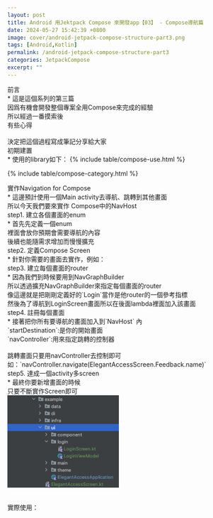```yaml
---
layout: post
title: Android 用Jektpack Compose 來開發app【03】 - Compose導航篇
date: 2024-05-27 15:42:39 +0800
image: cover/android-jetpack-compose-structure-part3.png
tags: [Android,Kotlin]
permalink: /android-jetpack-compose-structure-part3
categories: JetpackCompose
excerpt: ""
---
```


<div class="c-border-content-title-4">前言</div>
* 這是這個系列的第三篇<br>
因爲有機會開發整個專案全用Compose來完成的經驗<br>
所以經過一番摸索後<br>
有些心得<br><br>
決定把這個過程寫成筆記分享給大家<br>

<div class="c-border-content-title-1">初期建置</div>
* 使用的library如下：
{% include table/compose-use.html %}

{% include table/compose-category.html %}

<div class="c-border-content-title-4">實作Navigation for Compose</div>
* 這邊預計使用一個Main activity去導航、跳轉到其他畫面<br>
所以今天我們要來實作 Compose中的NavHost

<div class="c-border-content-title-1">step1. 建立各個畫面的enum</div>
* 首先先定義一個enum<br>
裡面會放你預期會需要導航的內容<br>
後續也能隨需求增加而慢慢擴充<br>
<script src="https://gist.github.com/KuanChunChen/78babc3c8b4f6a00e73b65ce472b4dd7.js"></script>


<div class="c-border-content-title-1">step2. 定義Compose Screen</div>
* 針對你需要的畫面去實作，例如：
<script src="https://gist.github.com/KuanChunChen/c40ade08846566ca103aea3b9a5f23f0.js"></script>

<div class="c-border-content-title-1">step3. 建立每個畫面的router</div>
* 因為我們到時候要用到NavGraphBuilder<br>
所以透過擴充NavGraphBuilder來指定每個畫面的router<br>
像這邊就是把剛剛定義好的`Login`當作是他router的一個參考指標<br>
然後為了導航到LoginScreen畫面所以在後面lambda裡面加入該畫面<br>
<script src="https://gist.github.com/KuanChunChen/2577ea435d4b0bb0d028223f6c8dbadd.js"></script>

<div class="c-border-content-title-1">step4. 註冊每個畫面</div>
* 接著把你所有要導航的畫面加入到`NavHost` 內<br>
`startDestination`:是你的開始畫面<br>
`navController`:用來指定跳轉的控制器<br><br>
跳轉畫面只要用navController去控制即可<br>
如：`navController.navigate(ElegantAccessScreen.Feedback.name)`<br>
<script src="https://gist.github.com/KuanChunChen/72c59114a906ceb4efcc48c7acef5762.js"></script>

<div class="c-border-content-title-1">step5. 達成一個activity多screen</div>
* 最終你要新增畫面的時候<br>
只要不斷實作Screen即可<br>
<img src="/images/compose/001.png" width="50%"><br><br>

實際使用：<br>
<script src="https://gist.github.com/KuanChunChen/27b4d20765e035a36eed8ce204cbbc88.js"></script>
